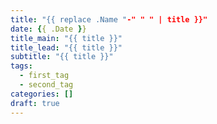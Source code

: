 ```yaml
---
title: "{{ replace .Name "-" " " | title }}"
date: {{ .Date }}
title_main: "{{ title }}"
title_lead: "{{ title }}"
subtitle: "{{ title }}"
tags:
  - first_tag
  - second_tag
categories: []
draft: true
---
```


